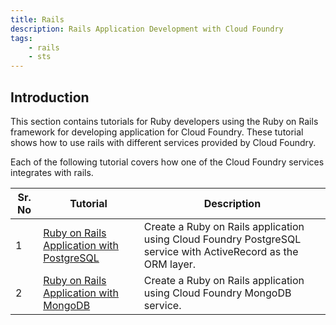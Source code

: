 ```yaml
---
title: Rails
description: Rails Application Development with Cloud Foundry
tags:
    - rails
    - sts
---
```

## Introduction
This section contains tutorials for Ruby developers using the Ruby on Rails framework for developing application for Cloud Foundry. These tutorial shows how to use rails with different services provided by Cloud Foundry.

Each of the following tutorial covers how one of the Cloud Foundry services integrates with rails.

<table class="spring-tutorial-index-table">
    <thead>
            <tr>
                <th>Sr. No</th>
                <th>Tutorial</th>
                <th>Description</th>
            </tr>
    </thead>
    <tbody>
            <tr>
                <td>1</td>
                <td><a href='/ruby/rails-tutorial/rails-app-with-postgres.html'>Ruby on Rails Application with PostgreSQL</a></td>
                <td>Create a Ruby on Rails application using Cloud Foundry PostgreSQL service with ActiveRecord as the ORM layer.</td>
            </tr>
            <tr>
                <td>2</td>
                <td><a href='/ruby/rails-tutorial/rails-app-with-mongodb.html'>Ruby on Rails Application with MongoDB</a></td>
                <td>Create a Ruby on Rails application using Cloud Foundry MongoDB service.</td>
            </tr>
    </tbody>
</table>

